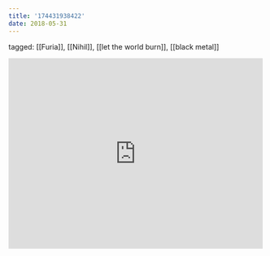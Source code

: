 ```yaml
---
title: '174431938422'
date: 2018-05-31
---
```

tagged: [[Furia]], [[Nihil]], [[let the world burn]], [[black metal]]
<iframe allow="accelerometer; autoplay; clipboard-write; encrypted-media; gyroscope; picture-in-picture" allowfullscreen="" frameborder="0" height="375" id="youtube_iframe" src="https://www.youtube.com/embed/IePkN1pkcsg?feature=oembed&amp;enablejsapi=1&amp;origin=https://safe.txmblr.com&amp;wmode=opaque" width="500"></iframe>